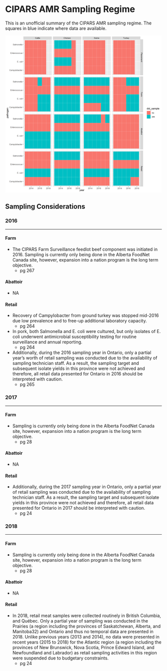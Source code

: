# CIPARS AMR Sampling Regime

This is an unofficial summary of the CIPARS AMR sampling regime. The squares in blue indicate where data are available. 

![Sampling Regime](cipars_sampling_regime.png)


## Sampling Considerations

### 2016
---

#### Farm
- The CIPARS Farm Surveillance feedlot beef component was initiated in 2016. Sampling is currently only being done in the Alberta FoodNet Canada site, however, expansion into a nation program is the long term objective.
  - pg 267

#### Abattoir
- NA

#### Retail
- Recovery of Campylobacter from ground turkey was stopped mid-2016 due low prevalence and to free-up additional laboratory capacity.
  - pg 264 
- In pork, both Salmonella and E. coli were cultured, but only isolates of E. coli underwent antimicrobial susceptibility testing for routine surveillance and annual reporting.
  - pg 264 
- Additionally, during the 2016 sampling year in Ontario, only a partial year’s worth of retail sampling was conducted due to the availability of sampling technician staff. As a result, the sampling target and subsequent isolate yields in this province were not achieved and therefore, all retail data presented for Ontario in 2016 should be interpreted with caution.
  - pg 265 


### 2017
---

#### Farm
- Sampling is currently only being done in the Alberta FoodNet Canada site, however, expansion into a nation program is the long term objective.
  - pg 28

#### Abattoir
- NA

#### Retail
- Additionally, during the 2017 sampling year in Ontario, only a partial year of retail sampling was conducted due to the availability of sampling technician staff. As a result, the sampling target and subsequent isolate yields in this province were not achieved and therefore, all retail data presented for Ontario in 2017 should be interpreted with caution.
  - pg 24


### 2018
---

#### Farm
- Sampling is currently only being done in the Alberta FoodNet Canada site, however, expansion into a nation program is the long term objective.
  - pg 28

#### Abattoir
- NA

#### Retail
- In 2018, retail meat samples were collected routinely in British Columbia, and Québec. Only a partial year of sampling was conducted in the Prairies (a region including the provinces of Saskatchewan, Alberta, and Manitoba32) and Ontario and thus no temporal data are presented in 2018. Unlike previous years (2013 and 2014), no data were presented in recent years (2015 to 2018) for the Atlantic region (a region including the provinces of New Brunswick, Nova Scotia, Prince Edward Island, and Newfoundland and Labrador) as retail sampling activities in this region were suspended due to budgetary constraints.
  - pg 24

